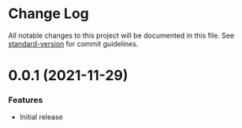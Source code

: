 # Change Log

All notable changes to this project will be documented in this file. 
See [standard-version](https://github.com/conventional-changelog/standard-version) for commit guidelines.

<a name="0.0.1"></a>
# 0.0.1 (2021-11-29)

### Features

* Initial release